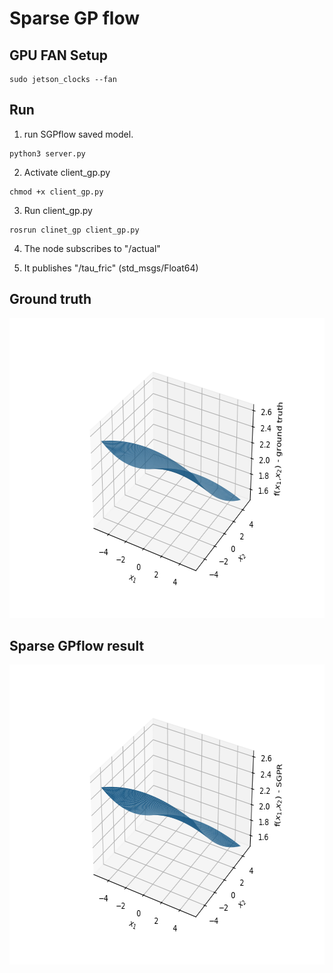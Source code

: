 # Sparse GP flow

## GPU FAN Setup

```
sudo jetson_clocks --fan
```

## Run

1. run SGPflow saved model.
```
python3 server.py
```

2. Activate client_gp.py

```
chmod +x client_gp.py
```

3. Run client_gp.py

```
rosrun clinet_gp client_gp.py
```

4. The node subscribes to "/actual"

5. It publishes "/tau_fric" (std_msgs/Float64)


## Ground truth
<img src="fig/ground_truth.png" width="640" height="480"/>

## Sparse GPflow result
<img src="fig/SGP_result.png" width="640" height="480"/>



